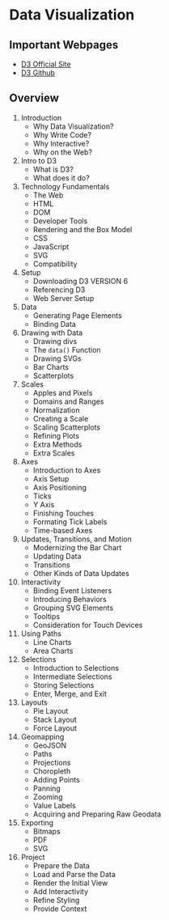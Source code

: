 # Data Visualization

## Important Webpages

- [D3 Official Site](https://d3js.org/)
- [D3 Github](https://github.com/d3/d3)

## Overview

1. Introduction
    - Why Data Visualization?
    - Why Write Code?
    - Why Interactive?
    - Why on the Web?
2. Intro to D3
    - What is D3? 
    - What does it do?
3. Technology Fundamentals
    - The Web
    - HTML
    - DOM
    - Developer Tools
    - Rendering and the Box Model
    - CSS
    - JavaScript
    - SVG
    - Compatibility
4. Setup
    - Downloading D3 VERSION 6
    - Referencing D3
    - Web Server Setup
5. Data
    - Generating Page Elements
    - Binding Data
6. Drawing with Data
    - Drawing divs
    - The `data()` Function
    - Drawing SVGs
    - Bar Charts
    - Scatterplots
7. Scales
    - Apples and Pixels
    - Domains and Ranges
    - Normalization
    - Creating a Scale
    - Scaling Scatterplots
    - Refining Plots
    - Extra Methods
    - Extra Scales
8. Axes
    - Introduction to Axes
    - Axis Setup
    - Axis Positioning
    - Ticks
    - Y Axis
    - Finishing Touches
    - Formating Tick Labels
    - Time-based Axes
9. Updates, Transitions, and Motion
    - Modernizing the Bar Chart
    - Updating Data
    - Transitions
    - Other Kinds of Data Updates
10. Interactivity
    - Binding Event Listeners
    - Introducing Behaviors
    - Grouping SVG Elements
    - Tooltips
    - Consideration for Touch Devices
11. Using Paths
    - Line Charts
    - Area Charts
12. Selections
    - Introduction to Selections
    - Intermediate Selections
    - Storing Selections
    - Enter, Merge, and Exit
13. Layouts
    - Pie Layout
    - Stack Layout
    - Force Layout
14. Geomapping
    - GeoJSON
    - Paths
    - Projections
    - Choropleth
    - Adding Points
    - Panning
    - Zooming
    - Value Labels
    - Acquiring and Preparing Raw Geodata
15. Exporting
    - Bitmaps
    - PDF
    - SVG
16. Project
    - Prepare the Data
    - Load and Parse the Data
    - Render the Initial View
    - Add Interactivity
    - Refine Styling
    - Provide Context
